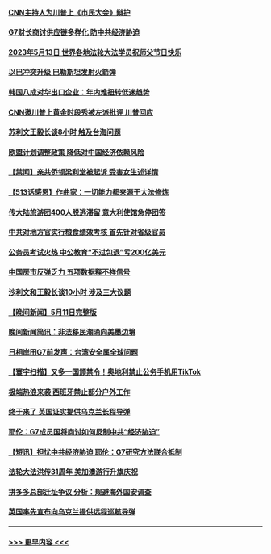 #### [CNN主持人为川普上《市民大会》辩护](../pages/prog202/a103710600.md?t=05130643) 
#### [G7财长商讨供应链多样化 防中共经济胁迫](../pages/prog202/a103710612.md?t=05130643) 
#### [2023年5月13日 世界各地法轮大法学员祝师父节日快乐](../pages/prog202/a103710575.md?t=05130643) 
#### [以巴冲突升级 巴勒斯坦发射火箭弹](../pages/prog202/a103710613.md?t=05130643) 
#### [韩国八成对华出口企业：年内难扭转低迷趋势](../pages/prog202/a103710615.md?t=05130643) 
#### [CNN邀川普上黄金时段秀被左派批评 川普回应](../pages/prog202/a103710530.md?t=05130643) 
#### [苏利文王毅长谈8小时 触及台海问题](../pages/prog202/a103710611.md?t=05130643) 
#### [欧盟计划调整政策 降低对中国经济依赖风险](../pages/prog202/a103710610.md?t=05130643) 
#### [【禁闻】亲共侨领梁利堂被起诉 受害女生述详情](../pages/prog202/a103710539.md?t=05130643) 
#### [【513话感恩】作曲家：一切能力都来源于大法修炼](../pages/prog202/a103710548.md?t=05130643) 
#### [传大陆旅游团400人脱逃滞留 意大利使馆急停团签](../pages/prog202/a103710499.md?t=05130643) 
#### [中共对地方官实行粮食绩效考核 首先针对省级官员](../pages/prog202/a103710425.md?t=05130643) 
#### [公务员考试火热 中公教育“不过包退”亏200亿美元](../pages/prog202/a103710421.md?t=05130643) 
#### [中国房市反弹乏力 五项数据释不祥信号](../pages/prog202/a103710416.md?t=05130643) 
#### [沙利文和王毅长谈10小时 涉及三大议题](../pages/prog202/a103710332.md?t=05130643) 
#### [【晚间新闻】5月11日完整版](../pages/prog202/a103710232.md?t=05130643) 
#### [晚间新闻简讯：非法移民潮涌向美墨边境](../pages/prog202/a103710229.md?t=05130643) 
#### [日相岸田G7前发声：台湾安全属全球问题](../pages/prog202/a103710225.md?t=05130643) 
#### [【寰宇扫描】又多一国颁禁令！奥地利禁止公务手机用TikTok](../pages/prog202/a103710227.md?t=05130643) 
#### [极端热浪来袭 西班牙禁止部分户外工作](../pages/prog202/a103710155.md?t=05130643) 
#### [终于来了 英国证实提供乌克兰长程导弹](../pages/prog202/a103710154.md?t=05130643) 
#### [耶伦：G7成员国将商讨如何反制中共“经济胁迫”](../pages/prog202/a103710077.md?t=05130643) 
#### [【短讯】担忧中共经济胁迫 耶伦：G7研究方法联合抵制](../pages/prog202/a103710003.md?t=05130643) 
#### [法轮大法洪传31周年 美加澳游行升旗庆祝](../pages/prog202/a103710005.md?t=05130643) 
#### [拼多多总部迁址争议 分析：规避海外国安调查](../pages/prog202/a103710006.md?t=05130643) 
#### [英国率先宣布向乌克兰提供远程巡航导弹](../pages/prog202/a103709943.md?t=05130643) 

----
#### [ >>> 更早内容 <<< ](../indexes/prog202-earlier.md)
